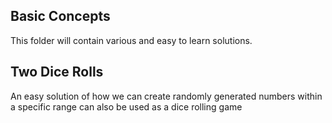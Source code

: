Basic Concepts
----
This folder will contain various and easy to learn solutions.

Two Dice Rolls
---
 An easy solution of how we can create randomly generated numbers within a specific range
 can also be used as a dice rolling game
